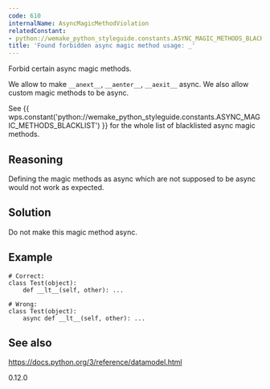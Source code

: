 ```yaml
---
code: 610
internalName: AsyncMagicMethodViolation
relatedConstant:
- python://wemake_python_styleguide.constants.ASYNC_MAGIC_METHODS_BLACKLIST
title: 'Found forbidden async magic method usage: _'
---
```


Forbid certain async magic methods.

We allow to make `__anext__`, `__aenter__`, `__aexit__` async. We also
allow custom magic methods to be async.

See
{{ wps.constant('python://wemake_python_styleguide.constants.ASYNC_MAGIC_METHODS_BLACKLIST') }}
for the whole list of blacklisted async magic methods.

## Reasoning
Defining the magic methods as async which are not supposed to be
async would not work as expected.

## Solution
Do not make this magic method async.

## Example

    # Correct:
    class Test(object):
        def __lt__(self, other): ...
    
    # Wrong:
    class Test(object):
        async def __lt__(self, other): ...

## See also
<https://docs.python.org/3/reference/datamodel.html>

<div class="versionadded">

0.12.0

</div>
